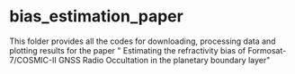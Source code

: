 # bias_estimation_paper
This folder provides all the codes for downloading, processing data and plotting results for the paper " Estimating the refractivity bias of Formosat-7/COSMIC-II GNSS Radio Occultation in the planetary boundary layer"
